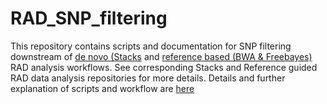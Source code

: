 # RAD_SNP_filtering
This repository contains scripts and documentation for SNP filtering downstream of [de novo (Stacks](https://github.com/MolEcolConsLab/Stacks) and [reference based (BWA & Freebayes)](https://github.com/MolEcolConsLab/Reference-guided-RAD-data-analysis) RAD analysis workflows. See corresponding Stacks and Reference guided RAD data analysis repositories for more details. Details and further explanation of scripts and workflow are [here](https://gist.github.com/lkomoro/5d9e635cf9e1aeab1b4da10fe05e5e8d)
